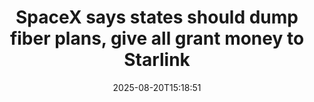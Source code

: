﻿---
title: "SpaceX says states should dump fiber plans, give all grant money to Starlink"
date: "2025-08-20T15:18:51"
category: "Markets"
summary: ""
slug: "spacex says states should dump fiber plans give all grant mo"
source_urls:
  - "https://arstechnica.com/tech-policy/2025/08/starlink-keeps-trying-to-block-fiber-deployment-says-us-must-nix-louisiana-plan/"
seo:
  title: "SpaceX says states should dump fiber plans, give all grant money to Starlink | Hash n Hedge"
  description: ""
  keywords: ["news", "markets", "brief"]
---

